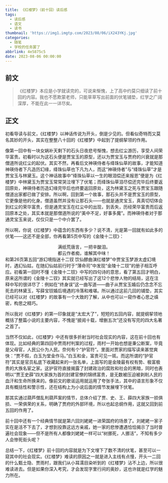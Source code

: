 ```yaml
---
title: 《红楼梦》（前十回）读后感
tags:
  - 读后感
  - 语文
  - 读书
thumbnail: 'https://img1.imgtp.com/2023/08/06/iX243YKj.jpg'
categories:
  - 随笔
  - 学校的任务罢了
abbrlink: 4e5875c5
date: 2023-08-06 00:00:00
---
```


## 前文

>《红楼梦》本应是小学就读完的，可说来惭愧，上了高中约莫只细读了前十回的内容。我也不愿欺蒙老师，只能草草写出前面的伏笔铺垫，红学之广阔深厚，不能在此一一详尽矣。

## 正文

初看导读与前文，《红楼梦》以神话传说为开头，倒是少见的。但看似奇特而又莫名其妙的开头，其实在整整八十回的《红楼梦》中起到了提纲挈领的作用。

像第一回中有一块女娲补天剩下的石头日夜悲号惭愧，想去红尘游历，享受人间荣华富贵。初看时以为这石头便是贾宝玉的原型，还以为贾宝玉与贾府的兴衰就是那僧道所说红尘的起伏。其实不然，再看后文神瑛侍者与绛珠仙草的故事，才能知道神瑛侍者下凡造历幻缘，绛珠仙草也下凡为人，而这“神瑛侍者”与“绛珠仙草”才是贾宝玉与林黛玉。这个神话故事中“绛珠仙草以一生的眼泪偿还来报恩”便是为《红楼梦》中林黛玉为贾宝玉常常哭泣埋下了伏笔；而绛珠仙草泪尽偿还完毕后终要返回原处，神瑛侍者历造幻缘完毕后也终要返回原处，这为林黛玉之死与贾宝玉跟随僧道出家都已做了安排。所以啊，回到第一个故事，那石头并不是贾宝玉的原型，它更像是他的化身。僧道虽然并没有让那石头——也就是通灵宝玉，真真切切体会到红尘的荣华富贵，但是通灵宝玉在红尘中的出现，到丢失，历经荣华富贵而后返回原本之处，其实本就是那僧道所说的“美中不足，好事多魔”。而神瑛侍者对于那通灵宝玉来说，仅仅只是一个中介罢了。

所以啊，你说《红楼梦》中蕴含的东西有多少？说不清，光是第一回就有如此多的伏笔——这还不是全部，你再看第5页中写的《金陵十二钗》：

<font face="华文行楷"><center>满纸荒唐言，一把辛酸泪。</center></font>
<font face="华文行楷"><center>都云作者痴，谁解其中味！</center></font>
和第26页第五回“游幻境指迷十二钗 饮仙醪曲演红楼梦”中贾宝玉梦游太虚幻境时，遇幻仙姑，在随幻仙姑前行时于“薄命司”中发现“金陵十二钗”的册子相互呼应。初看第一回时不懂《金陵十二钗》中写的四句诗的意思，看了第五回才明白，原来这所谓的《金陵十二钗》其实就已经写出了这12个悲惨人物的结局，这在注释中写的很详尽了：例如在“终身误”这一曲写道——曲子从贾宝玉婚后仍念念不忘死去的林黛玉，写薛宝钗婚后境遇的冷落和难堪。所以通过这前几回的铺垫，其实已经可以对《红楼梦》的故事有一个大致的了解，从中也可以一窥作者心思之缜密，构思之精巧。

所以我对《红楼梦》的第一印象就是“太宏大了”，短短的五回内容，就提纲挈领地概括了整篇小说的主要内容，不愧是“披阅十载，增删五次”还没有写完的四大名著之首了。

当然不仅如此，《红楼梦》中还有很多折射当时社会现实的内容，这在前十回也有体现。比如经典的第四回中贾雨村判案的过程，雨村一开始也想是秉公断案，毕竟是父母官，人民公仆为人民。奈何有个“护官符”。里面对贾家的描写读来甚觉爽快：“贾不假，白玉为堂金作马。”白玉和金，富贵可见一斑。而这所谓的“护官符”其实是官员私底下收藏起来的一张名单，上面写的是金陵最有权有势、极富极贵的大族名宦之家。这护官符直接揭露了封建政治的腐败和社会的黑暗，同时也表明以“贾王史薛”四大家族为首的封建官僚的锦绣富贵，是无数被压迫被剥削人民的血汗和生命所换来的。像前文的歌谣运用就运用了夸张手法，其中的语言形象不仅具有概括性和警示性，还在结构上为小说后面的情节发展埋下伏笔。

那其实通过葫芦僧乱判葫芦案的情节，总体介绍了贾、史、王、薛四大家族一损俱损、一荣俱荣的关系，明确了贾府的外部环境，所以也起总纲作用，这就又回到前五回的作用了。

前十回中还有一个经典情节就是第六回刘姥姥一进荣国府的场景了。刘姥姥一家子实在是活不下去了，才想到投靠这远方亲戚，她一家的悲惨遭遇恰恰揭示了当时普遍社会现象——但不是所有人都像刘姥姥一样可以“树挪死，人挪活”，不知有多少人会惨死街头呢？

总结一下，《红楼梦》前十回的内容就是为下文埋下了数不清的伏笔，甚至可以一窥其中的社会现实。《红楼梦》难读的原因之一就是进入主线有点慢，开头一二回的什么甄士隐、贾雨村，跟我们从小耳濡目染听到的《红楼梦》沾不上边，所以很难读进去。但是如果你深入考究，才会发现字里行间的奥妙，这也许就是红学的魅力所在。